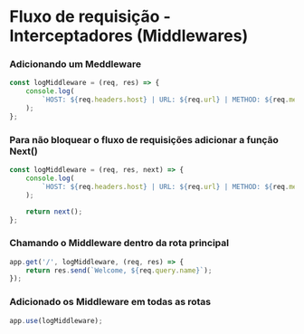 # Fluxo de requisição - Interceptadores (Middlewares) #

### Adicionando um Meddleware ###

```js
const logMiddleware = (req, res) => {
    console.log(
        `HOST: ${req.headers.host} | URL: ${req.url} | METHOD: ${req.method}`
    );
};
```

### Para não bloquear o fluxo de requisições adicionar a função Next() ###

```js
const logMiddleware = (req, res, next) => {
    console.log(
        `HOST: ${req.headers.host} | URL: ${req.url} | METHOD: ${req.method}`
    );

    return next();
};
```

### Chamando o Middleware dentro da rota principal ###

```js
app.get('/', logMiddleware, (req, res) => {
    return res.send(`Welcome, ${req.query.name}`);
});
```

### Adicionado os Middleware em todas as rotas ###

```js
app.use(logMiddleware);
```
